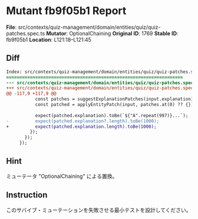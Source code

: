 # Mutant fb9f05b1 Report

**File**: src/contexts/quiz-management/domain/entities/quiz/quiz-patches.spec.ts
**Mutator**: OptionalChaining
**Original ID**: 1769
**Stable ID**: fb9f05b1
**Location**: L121:18–L121:45

## Diff

```diff
Index: src/contexts/quiz-management/domain/entities/quiz/quiz-patches.spec.ts
===================================================================
--- src/contexts/quiz-management/domain/entities/quiz/quiz-patches.spec.ts	original
+++ src/contexts/quiz-management/domain/entities/quiz/quiz-patches.spec.ts	mutated #1769
@@ -117,9 +117,9 @@
           const patches = suggestExplanationPatches(input.explanation);
           const patched = applyEntityPatch(input, patches.at(0) ?? {});
 
           expect(patched.explanation).toBe(`${"A".repeat(997)}...`);
-          expect(patched.explanation?.length).toBe(1000);
+          expect(patched.explanation.length).toBe(1000);
         });
       });
     });
```

## Hint

ミューテータ "OptionalChaining" による置換。

## Instruction

このサバイブ・ミューテーションを失敗させる最小テストを設計してください。

